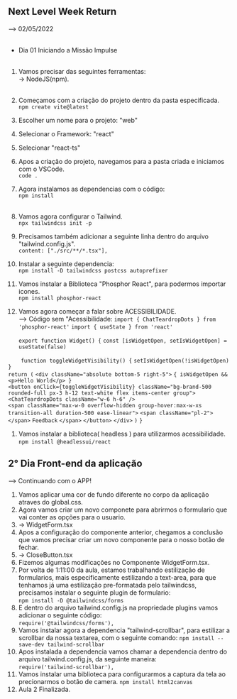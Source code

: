 ## Next Level Week Return </br>
--> 02/05/2022 </br> </br>

* Dia 01 Iniciando a Missão Impulse </br> </br>
  
1. Vamos precisar das seguintes ferramentas: </br>
  -> NodeJS(npm). </br> </br>
2. Começamos com a criação do projeto dentro da pasta especificada. </br>
   ```npm create vite@latest``` </br>
3. Escolher um nome para o projeto: "web" </br>
4. Selecionar o Framework: "react" </br>
5. Selecionar "react-ts" </br>
6. Apos a criação do projeto, navegamos para a pasta criada e iniciamos com o VSCode.</br>
   ```code .```</br>
7. Agora instalamos as dependencias com o código:</br>
   ```npm install```</br></br>

8. Vamos agora configurar o Tailwind.</br>
   ```npx tailwindcss init -p```</br>
9. Precisamos também adicionar a seguinte linha dentro do arquivo "tailwind.config.js".</br>
    ```content: ["./src/**/*.tsx"],```</br>
10. Instalar a seguinte dependencia:</br>
    ```npm install -D tailwindcss postcss autoprefixer```</br>
11. Vamos instalar a Biblioteca "Phosphor React", para podermos importar icones.</br>
    ```npm install phosphor-react```</br>
12. Vamos agora começar a falar sobre ACESSIBILIDADE.</br>
--> Código sem "Acessibilidade:
  ```import { ChatTeardropDots } from 'phosphor-react'```
    ```import { useState } from 'react'```
  
    ```export function Widget() {```
      ```const [isWidgetOpen, setIsWidgetOpen] = useState(false)```
  
  ```    function toggleWidgetVisibility() {```
        ```setIsWidgetOpen(!isWidgetOpen)```
  ```    }```  
      ```return (```
        ```<div className="absolute bottom-5 right-5">```
          ```{ isWidgetOpen && <p>Hello World</p> }```  
          ```<button onClick={toggleWidgetVisibility} className="bg-brand-500 rounded-full px-3 h-12 text-white flex items-center group">```
            ```<ChatTeardropDots className="w-6 h-6" />```  
            ```<span className="max-w-0 overflow-hidden group-hover:max-w-xs transition-all duration-500 ease-linear">```
              ```<span className="pl-2"></span>```
              ```Feedback```
            ```</span>```
          ```</button>```
        ```</div>```
      ```)```
    ```}```</br>
1.  Vamos instalar a biblioteca( headless ) para utilizarmos acessibilidade.</br>
    ```npm install @headlessui/react```</br>

## 2° Dia Front-end da aplicação</br>
--> Continuando com o APP!</br>
1. Vamos aplicar uma cor de fundo diferente no corpo da aplicação atraves do global.css.</br>
2. Agora vamos criar um novo componete para abrirmos o formulario que vai conter as opções para o usuario.</br>
3. -> WidgetForm.tsx</br>
4. Apos a configuração do componente anterior, chegamos a conclusão que vamos precisar criar um novo componente para o nosso botão de fechar.</br>
5. -> CloseButton.tsx</br>
6. Fizemos algumas modificações no Componente WidgetForm.tsx.</br>
7. Por volta de 1:11:00 da aula, estamos trabalhando estilização de formularios, mais especificamente estilizando a text-area, para que tenhamos já uma estilização pre-formatada pelo tailwindcss, precisamos instalar o seguinte plugin de formulario:</br>
   ```npm install -D @tailwindcss/forms```</br>
8. E dentro do arquivo tailwind.config.js na propriedade plugins vamos adicionar o seguinte código:</br>
   ```require('@tailwindcss/forms'),```</br>
9. Vamos instalar agora a dependencia "tailwind-scrollbar", para estilizar a scrollbar da nossa textarea, com o seguinte comando:
  ```npm install --save-dev tailwind-scrollbar```</br>
10. Apos instalada a dependencia vamos chamar a dependencia dentro do arquivo tailwind.config.js, da seguinte maneira:</br>
    ```require('tailwind-scrollbar'),```</br>
11. Vamos instalar uma biblioteca para configurarmos a captura da tela ao precionarmos o botão de camera.
  ```npm install html2canvas```</br>
11. Aula 2 Finalizada.
